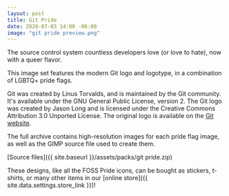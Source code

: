 ```yaml
---
layout: post
title: Git Pride
date: 2020-07-03 14:00 -06:00
image: "git pride preview.png"
---
```


The source control system countless developers love (or love to hate), now with a queer flavor.

This image set features the modern Git logo and logotype, in a combination of LGBTQ+ pride flags.

Git was created by Linus Torvalds, and is maintained by the Git community. It's available under the
GNU General Public License, version 2. The Git logo was created by Jason Long and is licensed under
the Creative Commons Attribution 3.0 Unported License. The original logo is available on the [Git
website][upstream-logo].

[upstream-logo]: https://git-scm.com/downloads/logos

The full archive contains high-resolution images for each pride flag image, as well as the GIMP
source file used to create them.

[Source files]({{ site.baseurl }}/assets/packs/git pride.zip)

These designs, like all the FOSS Pride icons, can be bought as stickers, t-shirts, or many other
items in our [online store]({{ site.data.settings.store_link }})!
